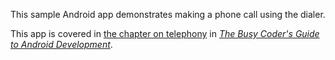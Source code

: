 This sample Android app demonstrates
making a phone call using the dialer.

This app is covered in 
[the chapter on telephony](https://commonsware.com/Android/previews/telephony)
in [*The Busy Coder's Guide to Android Development*](https://commonsware.com/Android/).

